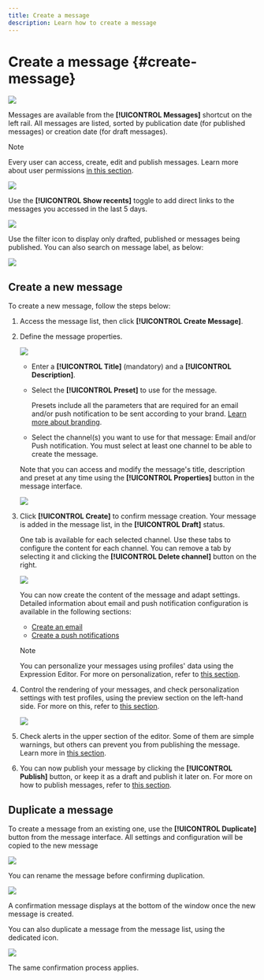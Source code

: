 ```yaml
---
title: Create a message
description: Learn how to create a message
---
```

# Create a message {#create-message}

![](assets/do-not-localize/badge.png)

Messages are available from the **[!UICONTROL Messages]** shortcut on the left rail. All messages are listed, sorted by publication date (for published messages) or creation date (for draft messages).

>[!NOTE]
>
>Every user can access, create, edit and publish messages. Learn more about user permissions [in this section](../using/administration/permissions.md).

![](assets/messages-list.png)

Use the **[!UICONTROL Show recents]** toggle to add direct links to the messages you accessed in the last 5 days.

![](assets/show-recent-messages.png)

Use the filter icon to display only drafted, published or messages being published. You can also search on message label, as below:

![](assets/filter-messages.png)

## Create a new message

To create a new message, follow the steps below:

1. Access the message list, then click **[!UICONTROL Create Message]**.

1. Define the message properties.

    ![](assets/create-message-properties.png)
    
    * Enter a **[!UICONTROL Title]** (mandatory) and a **[!UICONTROL Description]**. 

    * Select the **[!UICONTROL Preset]** to use for the message.

        Presets include all the parameters that are required for an email and/or push notification to be sent according to your brand. [Learn more about branding](../using/administration/administration.md#cjm-branding).

    * Select the channel(s) you want to use for that message: Email and/or Push notification. You must select at least one channel to be able to create the message.

    Note that you can access and modify the message's title, description and preset at any time using the **[!UICONTROL Properties]** button in the message interface.

    ![](assets/message-properties.png)


1. Click **[!UICONTROL Create]** to confirm message creation. Your message is added in the message list, in the **[!UICONTROL Draft]** status.

    One tab is available for each selected channel. Use these tabs to configure the content for each channel. You can remove a tab by selecting it and clicking the **[!UICONTROL Delete channel]** button on the right. 

    ![](assets/create-messages-content.png)

    You can now create the content of the message and adapt settings. Detailed information about email and push notification configuration is available in the following sections:

    * [Create an email](create-email.md)
    * [Create a push notifications](create-push.md)

    >[!NOTE]
    >   
    >You can personalize your messages using profiles' data using the Expression Editor. For more on personalization, refer to [this section](personalization/personalize.md).
    

1. Control the rendering of your messages, and check personalization settings with test profiles, using the preview section on the left-hand side. For more on this, refer to [this section](preview.md).

    ![](assets/messages-simple-preview.png)

1. Check alerts in the upper section of the editor.  Some of them are simple warnings, but others can prevent you from publishing the message. Learn more in [this section](alerts.md).

1. You can now publish your message by clicking the **[!UICONTROL Publish]** button, or keep it as a draft and publish it later on. For more on how to publish messages, refer to [this section](publish-manage-message.md).

## Duplicate a message

To create a message from an existing one, use the **[!UICONTROL Duplicate]** button from the message interface. All settings and configuration will be copied to the new  message

![](assets/message-duplicate.png)

You can rename the message before confirming duplication.

![](assets/message-duplicate-confirm.png)

A confirmation message displays at the bottom of the window once the new message is created.

You can also duplicate a message from the message list, using the dedicated icon.

![](assets/message-duplicate-from-list.png)

The same confirmation process applies.
